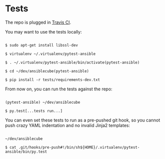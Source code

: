 # Tests

The repo is plugged in [Travis CI](https://travis-ci.org/ideascube/ansiblecube). 

You may want to use the tests locally:

```

$ sudo apt-get install libssl-dev

$ virtualenv ~/.virtualenv/pytest-ansible

$ . ~/.virtualenv/pytest-ansible/bin/activate(pytest-ansible) 

$ cd ~/dev/ansiblecube(pytest-ansible) 

$ pip install -r tests/requirements-dev.txt

```

From now on, you can run the tests against the repo:

```

(pytest-ansible) ~/dev/ansiblecube 

$ py.test[...tests run...]

```

You can even set these tests to run as a pre-pushed git hook, so you cannot push crazy YAML indentation and no invalid Jinja2 templates:

```

~/dev/ansiblecube 

$ cat .git/hooks/pre-push#!/bin/sh${HOME}/.virtualenv/pytest-ansible/bin/py.test

```

